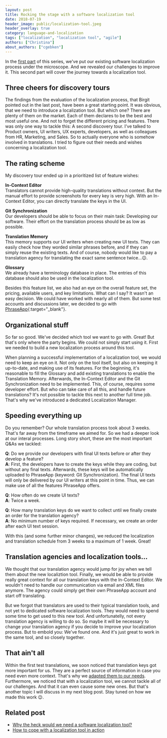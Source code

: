 ```yaml
---
layout: post
title: Rocking the stage with a software localization tool
date: 2018-07-19
header_image: public/localization-tool.jpeg
header_overlay: true
category: language-and-localization
tags: ["localization", "localization tool", "agile"]
authors: ["Christina"]
about_authors: ["cgebken"]
---
```


In the [first part](/blog/language-and-localization/why-the-heck-would-we-need-a-software-localization-tool/) of this series, we've put our existing software localization process under the microscope.
And we revealed our challenges to improve it.
This second part will cover the journey towards a localization tool.

## Three cheers for discovery tours

The findings from the evaluation of the localization process, that Birgit pointed out in the last post, have been a great starting point.
It was obvious, that we need to introduce a localization tool.
But which one?
There are plenty of them on the market.
Each of them declares to be the best and most useful one.
And not to forget the different pricing and features.
There was only one way to tackle this: A second discovery tour.
I've talked to Product owners, UI writers, UX experts, developers, as well as colleagues from HR, Marketing, and Sales.
So to actually everyone who is somehow involved in translations.
I tried to figure out their needs and wishes concerning a localization tool.

## The rating scheme

My discovery tour ended up in a prioritized list of feature wishes:

**In-Context Editor**   
Translators cannot provide high-quality translations without context.
But the manual effort to provide screenshots for every key is very high.
With an In-Context Editor, you can directly translate the keys in the UI.

**Git Synchronization**   
Our developers should be able to focus on their main task: Developing our software.
Their effort on the translation process should be as low as possible.

**Translation Memory**   
This memory supports our UI writers when creating new UI texts.
They can easily check how they worded similar phrases before, and if they can simply reuse the existing texts.
And of course, nobody would like to pay a translation agency for translating the exact same sentence twice...😉.

**Glossary**   
We already have a terminology database in place.
The entries of this database should also be used in the localization tool.

Besides this feature list, we also had an eye on the overall feature set, the pricing, available users, and key limitations.
What can I say?
It wasn't an easy decision.
We could have worked with nearly all of them.
But some test accounts and discussions later, we decided to go with [PhraseApp](https://phraseapp.com/){:target="_blank"}.

## Organizational stuff

So far so good.
We've decided which tool we want to go with.
Great!
But that's only where the party begins.
We could not simply start using it.
First we needed to build a new localization process around this tool.

When planning a successful implementation of a localization tool, we would need to keep an eye on it.
Not only on the tool itself, but also on keeping it up-to-date, and making use of its features.
For the beginning, it's reasonable to fill the Glossary and add existing translations to enable the Translation Memory.
Afterwards, the In-Context Editor and the Git Synchronization need to be implemented.
This, of course, requires some developer effort.
But who can take care of all this, and handle future translations?
It's not possible to tackle this next to another full time job.
That's why we've introduced a dedicated Localization Manager.

## Speeding everything up

Do you remember?
Our whole translation process took about 3 weeks.
That's far away from the timeframe we aimed for.
So we had a deeper look at our interal processes.
Long story short, these are the most important Q&As we tackled:

**Q**: Do we provide our developers with final UI texts before or after they develop a feature?   
**A**: First, the developers have to create the keys while they are coding, but without any final texts. Afterwards, these keys will be automatically uploaded to PhraseApp (keyword: Git Synchronization). The final UI texts will only be delivered by our UI writers at this point in time. Thus, we can make use of all the features PhraseApp offers.

**Q**: How often do we create UI texts?   
**A**: Twice a week.

**Q**: How many translation keys do we want to collect until we finally create an order for the translation agency?   
**A**: No minimum number of keys required. If necessary,  we create an order after each UI text session. 

With this (and some further minor changes), we reduced the localization and translation schedule from 3 weeks to a maximum of 1 week. Great!

## Translation agencies and localization tools...

We thought that our translation agency would jump for joy when we tell them about the new localiztion tool.
Finally, we would be able to provide really great context for all our translation keys with the In-Context Editor.
We wouldn't need to handle our communication via email and XML files anymore.
The agency could simply get their own PhraseApp account and start off translating.

But we forgot that translators are used to their typical translation tools, and not yet to dedicated software localization tools.
They would need to spend some time to get used to this new tool.
And unfortunatelly, not every translation agency is willing to do so.
So maybe it will be necessary to change your translation agency if you decide to improve your localization process.
But to embold you: We've found one.
And it's just great to work in the same tool, and so closely together.

## That ain't all

Within the first test translations, we soon noticed that translation keys got more important for us.
They are a perfect source of information in case you need even more context.
That's why we [adapted them to our needs](/blog/language-and-localization/why-you-should-invest-time-on-translation-keys/).
Furthermore, we noticed that with a localization tool, we cannot tackle all of our challenges.
And that it can even cause some new ones.
But that's another topic I will discuss in my next blog post.
Stay tuned on how we made this work 😉.

## Related post

* [Why the heck would we need a software localization tool?](/blog/language-and-localization/why-the-heck-would-we-need-a-software-localization-tool/)
* [How to cope with a localization tool in action](/blog/language-and-localization/how-to-cope-with-a-localization-tool-in-action/)